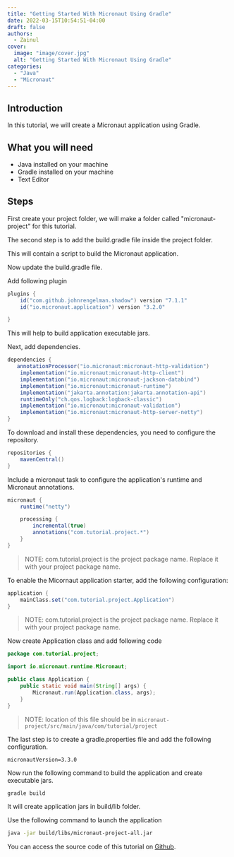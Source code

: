 ```yaml
---
title: "Getting Started With Micronaut Using Gradle"
date: 2022-03-15T10:54:51-04:00
draft: false
authors:
  - Zainul
cover:
  image: "image/cover.jpg"
  alt: "Getting Started With Micronaut Using Gradle"
categories: 
  - "Java"
  - "Micronaut"
---
```



## Introduction

In this tutorial, we will create a Micronaut application using Gradle.


## What you will need

- Java installed on your machine
- Gradle installed on your machine
- Text Editor

## Steps

First create your project folder, we will make a folder called "micronaut-project" for this tutorial.

The second step is to add the build.gradle file inside the project folder.

This will contain a script to build the Micronaut application.

Now update the build.gradle file.


Add following plugin

```groovy
plugins {
    id("com.github.johnrengelman.shadow") version "7.1.1"
    id("io.micronaut.application") version "3.2.0"

}
```

This will help to build application executable jars.
     
Next, add dependencies.

```groovy
dependencies {
   annotationProcessor("io.micronaut:micronaut-http-validation")
    implementation("io.micronaut:micronaut-http-client")
    implementation("io.micronaut:micronaut-jackson-databind")
    implementation("io.micronaut:micronaut-runtime")
    implementation("jakarta.annotation:jakarta.annotation-api")
    runtimeOnly("ch.qos.logback:logback-classic")
    implementation("io.micronaut:micronaut-validation")
    implementation("io.micronaut:micronaut-http-server-netty")
}

```

To download and install these dependencies, you need to configure the repository.


```groovy
repositories {
    mavenCentral()
}
```

Include a micronaut task to configure the application's runtime and Micronaut annotations.


```groovy
micronaut {
    runtime("netty")

    processing {
        incremental(true)
        annotations("com.tutorial.project.*")
    }
}

```

> NOTE: com.tutorial.project is the project package name. Replace it with your project package name.


To enable the Micornaut application starter, add the following configuration:

```java
application {
    mainClass.set("com.tutorial.project.Application")
}
```

> NOTE: com.tutorial.project is the project package name. Replace it with your project package name. 

Now create Application class and add following code

```java
package com.tutorial.project;

import io.micronaut.runtime.Micronaut;

public class Application {
    public static void main(String[] args) {
        Micronaut.run(Application.class, args);
    }
}
```

> NOTE: location of this file should be in ```micronaut-project/src/main/java/com/tutorial/project```

 
The last step is to create a gradle.properties file and add the following configuration.

```property
micronautVersion=3.3.0
```


Now run the following command to build the application and create executable jars.

```bash
gradle build
```

It will create application jars in build/lib folder.

Use the following command to launch the application

```bash
java -jar build/libs/micronaut-project-all.jar 
```


You can access the source code of this tutorial on [Github](https://github.com/zainabed/tutorials/tree/master/gradle/getting-started-with-micronaut/micronaut-project).













